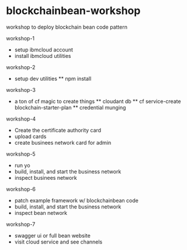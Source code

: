 # blockchainbean-workshop
workshop to deploy blockchain bean code pattern

workshop-1
* setup ibmcloud account
* install ibmcloud utilities

workshop-2

* setup dev utilities
** npm install

workshop-3
* a ton of cf magic to create things
** cloudant db
** cf service-create blockchain-starter-plan
** credential munging

workshop-4

* Create the certificate authority card
* upload cards
* create businees network card for admin

workshop-5

* run yo
* build, install, and start the business network
* inspect businees network

workshop-6

* patch example framework w/ blockchainbean code
* build, install, and start the business network
* inspect bean network

workshop-7

* swagger ui or full bean website
* visit cloud service and see channels

